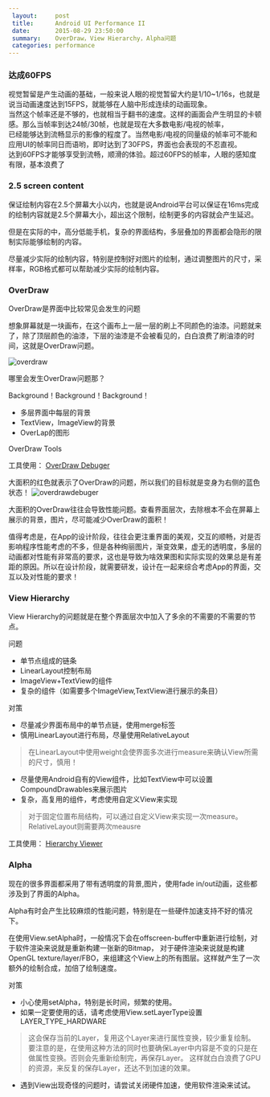 ```yaml
---
 layout:     post
 title:      Android UI Performance II
 date:       2015-08-29 23:50:00
 summary:    OverDraw，View Hierarchy，Alpha问题
 categories: performance
---
```


### 达成60FPS
视觉暂留是产生动画的基础，一般来说人眼的视觉暂留大约是1/10~1/16s，也就是说当动画速度达到15FPS，就能够在人脑中形成连续的动画现象。  
当然这个帧率还是不够的，也就相当于翻书的速度。这样的画面会产生明显的卡顿感。那么当帧率到达24帧/30帧，也就是现在大多数电影/电视的帧率，  
已经能够达到流畅显示的影像的程度了。当然电影/电视的同量级的帧率可不能和应用UI的帧率同日而语哟，即时达到了30FPS，界面也会表现的不忍直视。  
达到60FPS才能够享受到流畅，顺滑的体验。超过60FPS的帧率，人眼的感知度有限，基本浪费了


### 2.5 screen content

保证绘制内容在2.5个屏幕大小以内，也就是说Android平台可以保证在16ms完成的绘制内容就是2.5个屏幕大小，超出这个限制，绘制更多的内容就会产生延迟。

但是在实际的中，高分低能手机，复杂的界面结构，多层叠加的界面都会隐形的限制实际能够绘制的内容。

尽量减少实际的绘制内容，特别是控制好对图片的绘制，通过调整图片的尺寸，采样率，RGB格式都可以帮助减少实际的绘制内容。

### OverDraw

OverDraw是界面中比较常见会发生的问题

想象屏幕就是一块画布，在这个画布上一层一层的刷上不同颜色的油漆。问题就来了，除了顶层颜色的油漆，下层的油漆是不会被看见的，白白浪费了刷油漆的时间，这就是OverDraw问题。

![overdraw](http://7xkehk.com1.z0.glb.clouddn.com/performance2/overdraw.png)

哪里会发生OverDraw问题那？

Background！Background！Background！

- 多层界面中每层的背景
- TextView，ImageView的背景
- OverLap的图形

OverDraw Tools

工具使用： [OverDraw Debuger](https://developer.android.com/tools/performance/debug-gpu-overdraw/index.html)

大面积的红色就表示了OverDraw的问题，所以我们的目标就是变身为右侧的蓝色状态！
![overdrawdebuger](http://7xkehk.com1.z0.glb.clouddn.com/performance2/overdrawdebugger.png)

大面积的OverDraw往往会导致性能问题。查看界面层次，去除根本不会在屏幕上展示的背景，图片，尽可能减少OverDraw的面积！

值得考虑是，在App的设计阶段，往往会更注重界面的美观，交互的顺畅，对是否影响程序性能考虑的不多，但是各种绚丽图片，渐变效果，虚无的透明度，多层的动画都对性能有非常高的要求，这也是导致为啥效果图和实际实现的效果总是有差距的原因。所以在设计阶段，就需要研发，设计在一起来综合考虑App的界面，交互以及对性能的要求！

### View Hierarchy

View Hierarchy的问题就是在整个界面层次中加入了多余的不需要的不需要的节点。

问题

- 单节点组成的链条
- LinearLayout控制布局
- ImageView+TextView的组件
- 复杂的组件（如需要多个ImageView,TextView进行展示的条目）

对策

- 尽量减少界面布局中的单节点链，使用merge标签
- 慎用LinearLayout进行布局，尽量使用RelativeLayout

>在LinearLayout中使用weight会使界面多次进行measure来确认View所需的尺寸，慎用！

- 尽量使用Android自有的View组件，比如TextView中可以设置CompoundDrawables来展示图片
- 复杂，高复用的组件，考虑使用自定义View来实现

>对于固定位置布局结构，可以通过自定义View来实现一次measure。RelativeLayout则需要两次meausre

工具使用： [Hierarchy Viewer](http://developer.android.com/tools/performance/hierarchy-viewer/index.html)

### Alpha

现在的很多界面都采用了带有透明度的背景,图片，使用fade in/out动画，这些都涉及到了界面的Alpha。

Alpha有时会产生比较麻烦的性能问题，特别是在一些硬件加速支持不好的情况下。

在使用View.setAlpha时，一般情况下会在offscreen-buffer中重新进行绘制，对于软件渲染来说就是重新构建一张新的Bitmap，
对于硬件渲染来说就是构建OpenGL texture/layer/FBO，来组建这个View上的所有图层。这样就产生了一次额外的绘制合成，加倍了绘制速度。

对策

- 小心使用setAlpha，特别是长时间，频繁的使用。
- 如果一定要使用的话，请考虑使用View.setLayerType设置LAYER\_TYPE\_HARDWARE

>这会保存当前的Layer，复用这个Layer来进行属性变换，较少重复绘制。
要注意的是，在使用这种方法的同时也要确保Layer中内容是不变的只是在做属性变换。否则会先重新绘制完，再保存Layer。
这样就白白浪费了GPU的资源，来反复的保存Layer，还达不到加速的效果。

- 遇到View出现奇怪的问题时，请尝试关闭硬件加速，使用软件渲染来试试。
